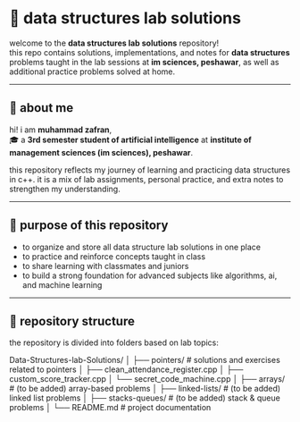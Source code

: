 # 📘 data structures lab solutions

welcome to the **data structures lab solutions** repository!  
this repo contains solutions, implementations, and notes for **data structures** problems taught in the lab sessions at **im sciences, peshawar**, as well as additional practice problems solved at home.  

---

## 👤 about me
hi! i am **muhammad zafran**,  
🎓 a **3rd semester student of artificial intelligence** at **institute of management sciences (im sciences), peshawar**.  

this repository reflects my journey of learning and practicing data structures in c++. it is a mix of lab assignments, personal practice, and extra notes to strengthen my understanding.

---

## 🎯 purpose of this repository
- to organize and store all data structure lab solutions in one place  
- to practice and reinforce concepts taught in class  
- to share learning with classmates and juniors  
- to build a strong foundation for advanced subjects like algorithms, ai, and machine learning  

---

## 📂 repository structure
the repository is divided into folders based on lab topics:  

Data-Structures-lab-Solutions/
│
├── pointers/ # solutions and exercises related to pointers
│ ├── clean_attendance_register.cpp
│ ├── custom_score_tracker.cpp
│ └── secret_code_machine.cpp
│
├── arrays/ # (to be added) array-based problems
│
├── linked-lists/ # (to be added) linked list problems
│
├── stacks-queues/ # (to be added) stack & queue problems
│
└── README.md # project documentation
